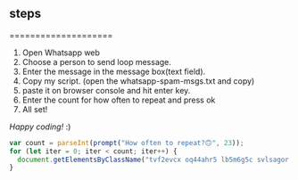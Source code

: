 ## steps
====================

1. Open Whatsapp web                                                                           
1. Choose a person to send loop message.
1. Enter the message in the message box(text field).
1. Copy my script. (open the whatsapp-spam-msgs.txt and copy)
1. paste it on browser console and hit enter key.
1. Enter the count for how often to repeat and press ok
1. All set!

*Happy coding!* :)

```javascript
var count = parseInt(prompt("How often to repeat?🙃", 23));
for (let iter = 0; iter < count; iter++) {
  document.getElementsByClassName("tvf2evcx oq44ahr5 lb5m6g5c svlsagor p2rjqpw5 epia9gcq")[0].click();
}
```
